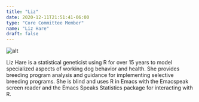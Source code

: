 ```yaml
---
title: "Liz"
date: 2020-12-11T21:51:41-06:00
type: "Core Committee Member"
name: "Liz Hare"
draft: false
---
```


![alt](/img/team/liz.jpg)


Liz Hare is a statistical geneticist using R for over 15 years to model specialized aspects of working dog behavior and health. She provides breeding program analysis and guidance for implementing selective breeding programs. She is blind and uses R in Emacs with the Emacspeak screen reader and the Emacs Speaks Statistics package for interacting with R. 